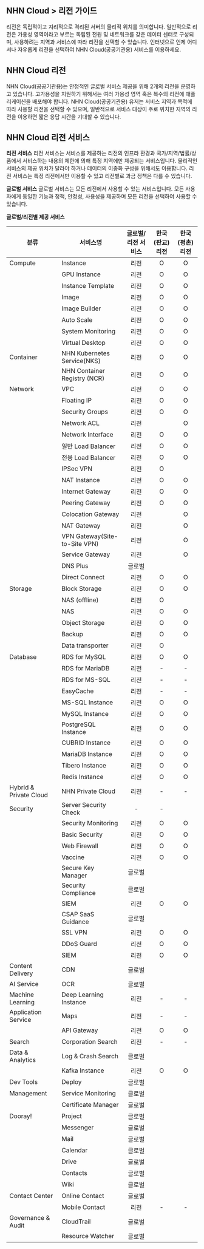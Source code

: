 ## NHN Cloud > 리전 가이드
리전은 독립적이고 지리적으로 격리된 서버의 물리적 위치를 의미합니다.
일반적으로 리전은 가용성 영역이라고 부르는 독립된 전원 및 네트워크를 갖춘 데이터 센터로 구성되며, 사용하려는 지역과 서비스에 따라 리전을 선택할 수 있습니다.
인터넷으로 언제 어디서나 자유롭게 리전을 선택하여 NHN Cloud(공공기관용) 서비스를 이용하세요.

## NHN Cloud 리전
NHN Cloud(공공기관용)는 안정적인 글로벌 서비스 제공을 위해 2개의 리전을 운영하고 있습니다.
고가용성을 지원하기 위해서는 여러 가용성 영역 혹은 복수의 리전에 애플리케이션을 배포해야 합니다.
NHN Cloud(공공기관용) 유저는 서비스 지역과 목적에 따라 사용할 리전을 선택할 수 있으며, 일반적으로 서비스 대상이 주로 위치한 지역의 리전을 이용하면 짧은 응답 시간을 기대할 수 있습니다.

## NHN Cloud 리전 서비스
**리전 서비스**
리전 서비스는 서비스를 제공하는 리전의 인프라 환경과 국가/지역/법률/상품에서 서비스하는 내용의 제한에 의해 특정 지역에만 제공되는 서비스입니다.
물리적인 서비스의 제공 위치가 달라야 하거나 데이터의 이중화 구성을 위해서도 이용합니다.
리전 서비스는 특정 리전에서만 이용할 수 있고 리전별로 과금 정책은 다를 수 있습니다.

**글로벌 서비스**
글로벌 서비스는 모든 리전에서 사용할 수 있는 서비스입니다.
모든 사용자에게 동일한 기능과 정책, 안정성, 사용성을 제공하며 모든 리전을 선택하여 사용할 수 있습니다.

**글로벌/리전별 제공 서비스**

| 분류 | 서비스명 | 글로벌/리전 서비스 | 한국(판교) 리전 | 한국(평촌) 리전 | 
| --- | ---- | :--------: | :-------: | :-------: | 
| Compute | Instance | 리전 | O | O | 
|  | GPU Instance | 리전 | O | O |
|  | Instance Template | 리전 | O | O | 
|  | Image | 리전 | O | O | 
|  | Image Builder | 리전 | O | O | 
|  | Auto Scale | 리전 | O | O | 
|  | System Monitoring | 리전 | O | O |
|  | Virtual Desktop | 리전 | O | O | 
| Container | NHN Kubernetes Service(NKS) | 리전 | O | O |
|  | NHN Container Registry (NCR) | 리전 | O | O |
| Network | VPC | 리전 | O | O |
|  | Floating IP | 리전 | O | O | 
|  | Security Groups | 리전 | O | O | 
|  | Network ACL | 리전 |  | O |
|  | Network Interface | 리전 | O | O | 
|  | 일반 Load Balancer | 리전 | O | O | 
|  | 전용 Load Balancer | 리전 | O | O | 
|  | IPSec VPN | 리전 | O |  |
|  | NAT Instance | 리전 | O | O |
|  | Internet Gateway | 리전 | O | O | 
|  | Peering Gateway | 리전 | O | O | 
|  | Colocation Gateway | 리전 |  | O |
|  | NAT Gateway | 리전 |  | O |
|  | VPN Gateway(Site-to-Site VPN) | 리전 |  | O | 
|  | Service Gateway | 리전 |  | O |
|  | DNS Plus | 글로벌 |  |  |
|  | Direct Connect | 리전 | O | O | 
| Storage | Block Storage | 리전 | O | O | 
|  | NAS (offline) | 리전 | O |  | 
|  | NAS | 리전 | O | O | 
|  | Object Storage | 리전 | O | O |
|  | Backup | 리전 | O | O | 
|  | Data transporter | 리전 | O |  | 
| Database | RDS for MySQL | 리전 | O | O |
|  | RDS for MariaDB | 리전 | - | - |
|  | RDS for MS-SQL | 리전 | - | - |
|  | EasyCache | 리전 | - | - |
|  | MS-SQL Instance | 리전 | O | O | 
|  | MySQL Instance | 리전 | O | O | 
|  | PostgreSQL Instance | 리전 | O | O | 
|  | CUBRID Instance  | 리전 | O | O | 
|  | MariaDB Instance  | 리전 | O | O | 
|  | Tibero Instance   | 리전 | O | O | 
|  | Redis Instance | 리전 | O | O | 
| Hybrid & Private Cloud | NHN Private Cloud | 리전 | - | - | 
| Security | Server Security Check | - | - |
|  | Security Monitoring | 리전 | O | O | 
|  | Basic Security | 리전 | O | O | 
|  | Web Firewall | 리전 | O | O |
|  | Vaccine | 리전 | O | O |
|  | Secure Key Manager | 글로벌 |  |  | 
|  | Security Compliance | 글로벌 |  |  | 
|  | SIEM | 리전 | O | O | 
|  | CSAP SaaS Guidance | 글로벌 |  |  |
|  | SSL VPN | 리전 | O | O |
|  | DDoS Guard | 리전 | O | O |
|  | SIEM | 리전 | O | O | 
| Content Delivery | CDN | 글로벌 |  |  |
| AI Service | OCR | 글로벌 |  |  |
| Machine Learning | Deep Learning Instance | 리전 | - | - |
| Application Service | Maps | 리전 | - | - | 
|  | API Gateway | 리전 | O | O |
| Search | Corporation Search | 리전 | - | - |
| Data & Analytics | Log & Crash Search | 글로벌 |  |  |
|  | Kafka Instance | 리전 | O | O | 
| Dev Tools | Deploy | 글로벌 |  |  | 
| Management | Service Monitoring | 글로벌 |  |  |
|  | Certificate Manager | 글로벌 |  |  | 
| Dooray! | Project | 글로벌 |  |  |
|  | Messenger | 글로벌 |  |  | 
|  | Mail | 글로벌 |  |  | 
|  | Calendar | 글로벌 |  |  |
|  | Drive | 글로벌 |  |  |
|  | Contacts | 글로벌 |  |  |
|  | Wiki | 글로벌 |  |  |
| Contact Center | Online Contact | 글로벌 |  |  |
|  | Mobile Contact | 리전 | - | - |
| Governance & Audit | CloudTrail | 글로벌 |  |  | 
|  | Resource Watcher | 글로벌 |  |  |